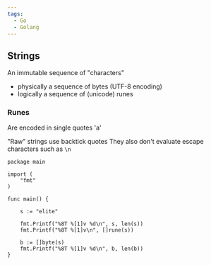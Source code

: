 ```yaml
---
tags:
  - Go
  - Golang
---
```

## Strings

An immutable sequence of "characters" 
- physically a sequence of bytes (UTF-8 encoding)
- logically a sequence of (unicode) runes
### Runes 
Are encoded in single quotes 'a'

"Raw" strings use backtick quotes 
They also don't evaluate escape characters such as `\n `

```
package main

import (
	"fmt"
)

func main() {

	s := "elite"
	
	fmt.Printf("%8T %[1]v %d\n", s, len(s))
	fmt.Printf("%8T %[1]v\n", []rune(s))

	b := []byte(s)
	fmt.Printf("%8T %[1]v %d\n", b, len(b))
}
```